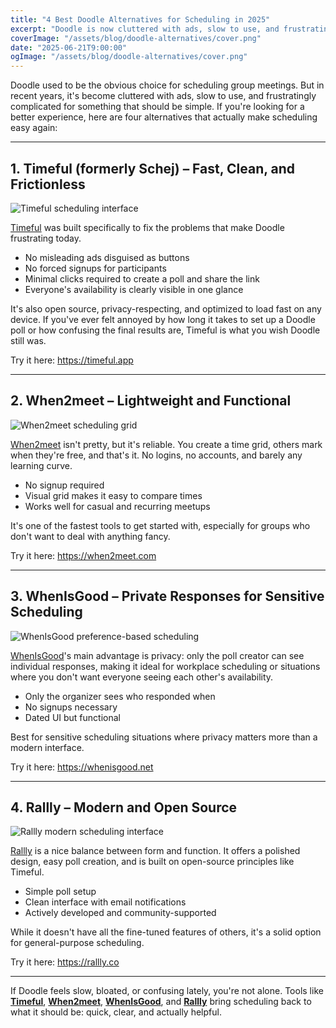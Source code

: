 ```yaml
---
title: "4 Best Doodle Alternatives for Scheduling in 2025"
excerpt: "Doodle is now cluttered with ads, slow to use, and frustratingly complicated for something that should be simple. Here are 4 alternatives to use instead."
coverImage: "/assets/blog/doodle-alternatives/cover.png"
date: "2025-06-21T9:00:00"
ogImage: "/assets/blog/doodle-alternatives/cover.png"
---
```


Doodle used to be the obvious choice for scheduling group meetings. But in recent years, it's become cluttered with ads, slow to use, and frustratingly complicated for something that should be simple. If you're looking for a better experience, here are four alternatives that actually make scheduling easy again:

---

## 1. Timeful (formerly Schej) – Fast, Clean, and Frictionless

![Timeful scheduling interface](/blog/assets/blog/doodle-alternatives/timeful.png)

[Timeful](https://timeful.app) was built specifically to fix the problems that make Doodle frustrating today.

- No misleading ads disguised as buttons
- No forced signups for participants
- Minimal clicks required to create a poll and share the link
- Everyone's availability is clearly visible in one glance

It's also open source, privacy-respecting, and optimized to load fast on any device. If you've ever felt annoyed by how long it takes to set up a Doodle poll or how confusing the final results are, Timeful is what you wish Doodle still was.

Try it here: <a href="https://timeful.app">https://timeful.app</a>

---

## 2. When2meet – Lightweight and Functional

![When2meet scheduling grid](/blog/assets/blog/doodle-alternatives/when2meet.png)

[When2meet](https://when2meet.com) isn't pretty, but it's reliable. You create a time grid, others mark when they're free, and that's it. No logins, no accounts, and barely any learning curve.

- No signup required
- Visual grid makes it easy to compare times
- Works well for casual and recurring meetups

It's one of the fastest tools to get started with, especially for groups who don't want to deal with anything fancy.

Try it here: <a href="https://when2meet.com">https://when2meet.com</a>

---

## 3. WhenIsGood – Private Responses for Sensitive Scheduling

![WhenIsGood preference-based scheduling](/blog/assets/blog/doodle-alternatives/whenisgood.png)

[WhenIsGood](https://whenisgood.net)'s main advantage is privacy: only the poll creator can see individual responses, making it ideal for workplace scheduling or situations where you don't want everyone seeing each other's availability.

- Only the organizer sees who responded when
- No signups necessary
- Dated UI but functional

Best for sensitive scheduling situations where privacy matters more than a modern interface.

Try it here: <a href="https://whenisgood.net">https://whenisgood.net</a>

---

## 4. Rallly – Modern and Open Source

![Rallly modern scheduling interface](/blog/assets/blog/doodle-alternatives/rallly.png)

[Rallly](https://rallly.co) is a nice balance between form and function. It offers a polished design, easy poll creation, and is built on open-source principles like Timeful.

- Simple poll setup
- Clean interface with email notifications
- Actively developed and community-supported

While it doesn't have all the fine-tuned features of others, it's a solid option for general-purpose scheduling.

Try it here: <a href="https://rallly.co">https://rallly.co</a>

---

If Doodle feels slow, bloated, or confusing lately, you're not alone. Tools like **[Timeful](https://timeful.app)**, **[When2meet](https://when2meet.com)**, **[WhenIsGood](https://whenisgood.net)**, and **[Rallly](https://rallly.co)** bring scheduling back to what it should be: quick, clear, and actually helpful.
